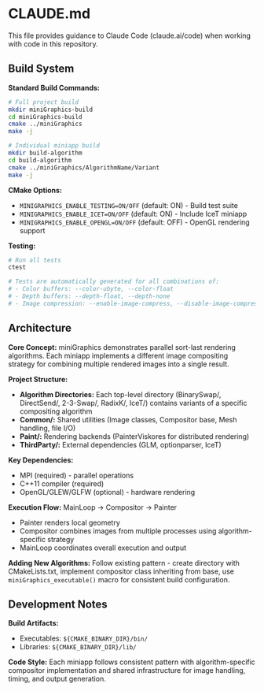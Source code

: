 # CLAUDE.md

This file provides guidance to Claude Code (claude.ai/code) when working with code in this repository.

## Build System

**Standard Build Commands:**
```bash
# Full project build
mkdir miniGraphics-build
cd miniGraphics-build
cmake ../miniGraphics
make -j

# Individual miniapp build
mkdir build-algorithm
cd build-algorithm
cmake ../miniGraphics/AlgorithmName/Variant
make -j
```

**CMake Options:**
- `MINIGRAPHICS_ENABLE_TESTING=ON/OFF` (default: ON) - Build test suite
- `MINIGRAPHICS_ENABLE_ICET=ON/OFF` (default: ON) - Include IceT miniapp
- `MINIGRAPHICS_ENABLE_OPENGL=ON/OFF` (default: OFF) - OpenGL rendering support

**Testing:**
```bash
# Run all tests
ctest

# Tests are automatically generated for all combinations of:
# - Color buffers: --color-ubyte, --color-float
# - Depth buffers: --depth-float, --depth-none  
# - Image compression: --enable-image-compress, --disable-image-compress
```

## Architecture

**Core Concept:** miniGraphics demonstrates parallel sort-last rendering algorithms. Each miniapp implements a different image compositing strategy for combining multiple rendered images into a single result.

**Project Structure:**
- **Algorithm Directories:** Each top-level directory (BinarySwap/, DirectSend/, 2-3-Swap/, RadixK/, IceT/) contains variants of a specific compositing algorithm
- **Common/:** Shared utilities (Image classes, Compositor base, Mesh handling, file I/O)
- **Paint/:** Rendering backends (PainterViskores for distributed rendering)
- **ThirdParty/:** External dependencies (GLM, optionparser, IceT)

**Key Dependencies:**
- MPI (required) - parallel operations
- C++11 compiler (required)
- OpenGL/GLEW/GLFW (optional) - hardware rendering

**Execution Flow:** MainLoop → Compositor → Painter
- Painter renders local geometry
- Compositor combines images from multiple processes using algorithm-specific strategy
- MainLoop coordinates overall execution and output

**Adding New Algorithms:** Follow existing pattern - create directory with CMakeLists.txt, implement compositor class inheriting from base, use `miniGraphics_executable()` macro for consistent build configuration.

## Development Notes

**Build Artifacts:**
- Executables: `${CMAKE_BINARY_DIR}/bin/`
- Libraries: `${CMAKE_BINARY_DIR}/lib/`

**Code Style:** Each miniapp follows consistent pattern with algorithm-specific compositor implementation and shared infrastructure for image handling, timing, and output generation.

